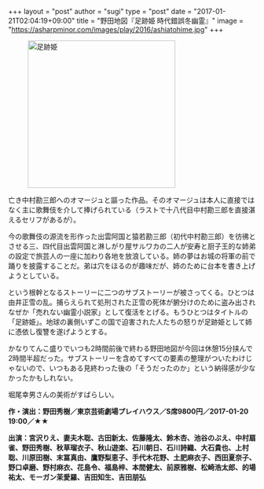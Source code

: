 +++
layout = "post"
author = "sugi"
type = "post"
date = "2017-01-21T02:04:19+09:00"
title = "野田地図『足跡姫 時代錯誤冬幽霊』"
image = "https://asharpminor.com/images/play/2016/ashiatohime.jpg"
+++
<figure class="alignleft"><img src="/images/play/2017/ashiatohime.jpg" alt="足跡姫" style="width: 300px !important;"></figure>

亡き中村勘三郎へのオマージュと謳った作品。そのオマージュは本人に直接ではなく主に歌舞伎を介して捧げられている（ラストで十八代目中村勘三郎を直接湛えるセリフがあるが）。

今の歌舞伎の源流を形作った出雲阿国と猿若勘三郎（初代中村勘三郎）を彷彿とさせる三、四代目出雲阿国と淋しがり屋サルワカの二人が安寿と厨子王的な姉弟の設定で旅芸人の一座に加わり各地を放浪している。姉の夢はお城の将軍の前で踊りを披露することだ。弟は穴をほるのが趣味だが、姉のために台本を書き上げようとしている。

という根幹となるストーリーに二つのサブストーリーが被さってくる。ひとつは由井正雪の乱。捕らえられて処刑された正雪の死体が腑分けのために盗み出されなぜか「売れない幽霊小説家」として復活をとげる。もうひとつはタイトルの「足跡姫」。地球の裏側いずこの国で迫害された人たちの怒りが足跡姫として姉に憑依し復讐を遂げようとする。

かなりてんこ盛りでいつも2時間前後で終わる野田地図が今回は休憩15分挟んで2時間半超だった。サブストーリーを含めてすべての要素の整理がついたわけじゃないので、いつもある見終わった後の「そうだったのか」という納得感が少なかったかもしれない。

堀尾幸男さんの美術がすばらしい。

**作・演出：野田秀樹／東京芸術劇場プレイハウス／S席9800円／2017-01-20 19:00／★★**

**出演：宮沢りえ、妻夫木聡、古田新太、佐藤隆太、鈴木杏、池谷のぶえ、中村扇雀、野田秀樹、秋草瑠衣子、秋山遊楽、石川朝日、石川詩織、大石貴也、上村聡、川原田樹、末冨真由、鷹野梨恵子、手代木花野、土肥麻衣子、西田夏奈子、野口卓磨、野村麻衣、花島令、福島梓、本間健太、前原雅樹、松崎浩太郎、的場祐太、モーガン茉愛羅、吉田知生、吉田朋弘**
